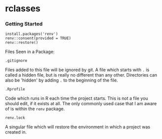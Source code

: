 # rclasses


### Getting Started
```
install.packages('renv')
renv::consent(provided = TRUE)
renv::restore() 
```

Files Seen in a Package:

`.gitignore`

Files added to this file will be ignored by git. A file which starts with `.` is 
called a hidden file, but is really no different than any other. Directories 
can also be 'hidden' by adding `.` to the beginning of the file.

`.Rprofile`

Code which runs in R each time the project starts. This is not a file you should
edit, if it exists at all. The only commonly used case that I am aware of is within
the `renv` package.

`renv.lock`

A singular file which will restore the environment in which a project was created 
in.
